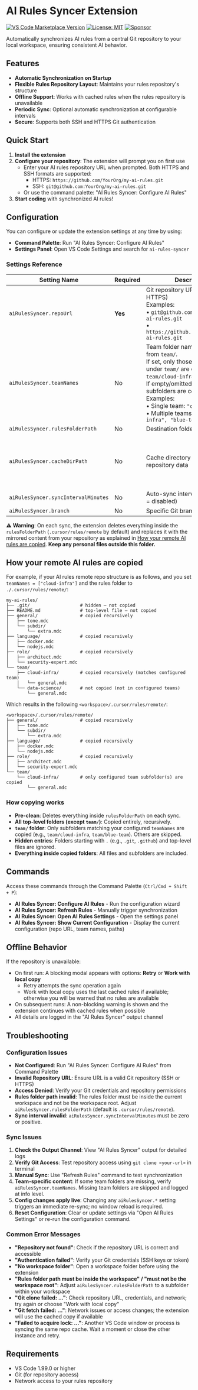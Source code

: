 # AI Rules Syncer Extension

[![VS Code Marketplace Version](https://img.shields.io/visual-studio-marketplace/v/HerrInformatiker.ai-rules-syncer)](https://marketplace.visualstudio.com/items?itemName=HerrInformatiker.ai-rules-syncer)
[![License: MIT](https://img.shields.io/badge/License-MIT-green.svg)](LICENSE)
[![Sponsor](https://img.shields.io/static/v1?label=Sponsor&message=%E2%9D%A4&logo=GitHub&color=%23fe8e86)](https://github.com/sponsors/HerrInformatiker)

Automatically synchronizes AI rules from a central Git repository to your local workspace, ensuring consistent AI behavior.

## Features

- **Automatic Synchronization on Startup**
- **Flexible Rules Repository Layout**: Maintains your rules repository's structure
- **Offline Support**: Works with cached rules when the rules repository is unavailable
- **Periodic Sync**: Optional automatic synchronization at configurable intervals
- **Secure**: Supports both SSH and HTTPS Git authentication

## Quick Start

1. **Install the extension**
2. **Configure your repository**: The extension will prompt you on first use
   - Enter your AI rules repository URL when prompted. Both HTTPS and SSH formats are supported:
     - HTTPS: `https://github.com/YourOrg/my-ai-rules.git`
     - SSH: `git@github.com:YourOrg/my-ai-rules.git`
   - Or use the command palette: "AI Rules Syncer: Configure AI Rules"
3. **Start coding** with synchronized AI rules!

## Configuration

You can configure or update the extension settings at any time by using:

- **Command Palette**: Run "AI Rules Syncer: Configure AI Rules"
- **Settings Panel**: Open VS Code Settings and search for `ai-rules-syncer`

### Settings Reference

| Setting Name | Required | Description | Default |
|--------------|----------|-------------|---------|
| `aiRulesSyncer.repoUrl` | **Yes** | Git repository URL (SSH or HTTPS)<br/>Examples:<br/>• `git@github.com:YourOrg/my-ai-rules.git`<br/>• `https://github.com/YourOrg/my-ai-rules.git` | *(empty - you'll be prompted)* |
| `aiRulesSyncer.teamNames` | No | Team folder name(s) to include from `team/`.<br/>If set, only those subfolders under `team/` are copied (e.g. `team/cloud-infra`).<br/>If empty/omitted, no `team/` subfolders are copied.<br/>Examples:<br/>• Single team: `"cloud-infra"`<br/>• Multiple teams: `["cloud-infra", "blue-team"]` | None |
| `aiRulesSyncer.rulesFolderPath` | No | Destination folder for rules | `.cursor/rules/remote` |
| `aiRulesSyncer.cacheDirPath` | No | Cache directory for storing repository data | Linux: `~/.cache`<br/>macOS: `~/Library/Caches`<br/>Windows: `%LOCALAPPDATA%/ai-coding-rules`<br/>Other: `~/.ai-coding-rules-cache` |
| `aiRulesSyncer.syncIntervalMinutes` | No | Auto-sync interval in minutes (0 = disabled) | 0 |
| `aiRulesSyncer.branch` | No | Specific Git branch to track | Repository default |  
  
⚠️ **Warning**: On each sync, the extension deletes everything inside the `rulesFolderPath` (`.cursor/rules/remote` by default) and replaces it with the mirrored content from your repository as explained in [How your remote AI rules are copied](#how-your-remote-ai-rules-are-copied). **Keep any personal files outside this folder.**


## How your remote AI rules are copied

For example, if your AI rules remote repo structure is as follows, and you set `teamNames = ["cloud-infra"]` and the rules folder to `./.cursor/rules/remote/`:
```
my-ai-rules/
├── .git/                   # hidden — not copied
├── README.md               # top-level file — not copied
├── general/                # copied recursively
│   ├── tone.mdc
│   └── subdir/
│       └── extra.mdc
├── language/               # copied recursively
│   ├── docker.mdc
│   └── nodejs.mdc
├── role/                   # copied recursively
│   ├── architect.mdc
│   └── security-expert.mdc
└── team/
    ├── cloud-infra/        # copied recursively (matches configured team)
    │   └── general.mdc
    └── data-science/       # not copied (not in configured teams)
        └── general.mdc
```

Which results in the following `<workspace>/.cursor/rules/remote/`:
```
<workspace>/.cursor/rules/remote/
├── general/                # copied recursively
│   ├── tone.mdc
│   └── subdir/
│       └── extra.mdc
├── language/               # copied recursively
│   ├── docker.mdc
│   └── nodejs.mdc
├── role/                   # copied recursively
│   ├── architect.mdc
│   └── security-expert.mdc
└── team/
    └── cloud-infra/        # only configured team subfolder(s) are copied
        └── general.mdc
```

### How copying works
- **Pre-clean**: Deletes everything inside `rulesFolderPath` on each sync.
- **All top-level folders (except `team/`)**: Copied entirely, recursively.
- **`team/` folder**: Only subfolders matching your configured `teamNames` are copied (e.g., `team/cloud-infra`, `team/blue-team`). Others are skipped.
- **Hidden entries**: Folders starting with `.` (e.g., `.git`, `.github`) and top-level files are ignored.
- **Everything inside copied folders**: All files and subfolders are included.

## Commands

Access these commands through the Command Palette (`Ctrl/Cmd + Shift + P`):

- **AI Rules Syncer: Configure AI Rules** - Run the configuration wizard
- **AI Rules Syncer: Refresh Rules** - Manually trigger synchronization
- **AI Rules Syncer: Open AI Rules Settings** - Open the settings panel
- **AI Rules Syncer: Show Current Configuration** - Display the current configuration (repo URL, team names, paths)

## Offline Behavior

If the repository is unavailable:
- On first run: A blocking modal appears with options: **Retry** or **Work with local copy**
  - Retry attempts the sync operation again
  - Work with local copy uses the last cached rules if available; otherwise you will be warned that no rules are available
- On subsequent runs: A non-blocking warning is shown and the extension continues with cached rules when possible
- All details are logged in the "AI Rules Syncer" output channel

## Troubleshooting

### Configuration Issues
- **Not Configured**: Run "AI Rules Syncer: Configure AI Rules" from Command Palette
- **Invalid Repository URL**: Ensure URL is a valid Git repository (SSH or HTTPS)
- **Access Denied**: Verify your Git credentials and repository permissions
- **Rules folder path invalid**: The rules folder must be inside the current workspace and not be the workspace root. Adjust `aiRulesSyncer.rulesFolderPath` (default is `.cursor/rules/remote`).
- **Sync interval invalid**: `aiRulesSyncer.syncIntervalMinutes` must be zero or positive.

### Sync Issues
1. **Check the Output Channel**: View "AI Rules Syncer" output for detailed logs
2. **Verify Git Access**: Test repository access using `git clone <your-url>` in terminal
3. **Manual Sync**: Use "Refresh Rules" command to test synchronization
4. **Team-specific content**: If some team folders are missing, verify `aiRulesSyncer.teamNames`. Missing team folders are skipped and logged at info level.
5. **Config changes apply live**: Changing any `aiRulesSyncer.*` setting triggers an immediate re-sync; no window reload is required.
6. **Reset Configuration**: Clear or update settings via "Open AI Rules Settings" or re-run the configuration command.

### Common Error Messages
- **"Repository not found"**: Check if the repository URL is correct and accessible
- **"Authentication failed"**: Verify your Git credentials (SSH keys or token)
- **"No workspace folder"**: Open a workspace folder before using the extension
- **"Rules folder path must be inside the workspace" / "must not be the workspace root"**: Adjust `aiRulesSyncer.rulesFolderPath` to a subfolder within your workspace
- **"Git clone failed: ..."**: Check repository URL, credentials, and network; try again or choose "Work with local copy"
- **"Git fetch failed: ..."**: Network issues or access changes; the extension will use the cached copy if available
- **"Failed to acquire lock: ..."**: Another VS Code window or process is syncing the same repo cache. Wait a moment or close the other instance and retry.

## Requirements

- VS Code 1.99.0 or higher
- Git (for repository access)
- Network access to your rules repository